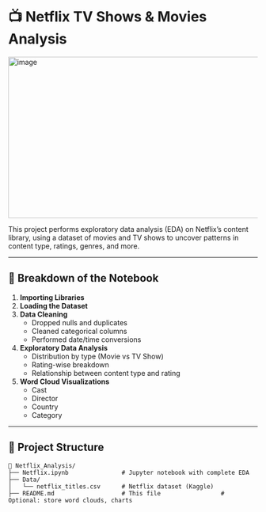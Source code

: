 # 📺 Netflix TV Shows & Movies Analysis
<img width="673" height="326" alt="image" src="https://github.com/user-attachments/assets/b1aee433-1f70-4568-804a-1c3af1f1513e" />

This project performs exploratory data analysis (EDA) on Netflix’s content library, using a dataset of movies and TV shows to uncover patterns in content type, ratings, genres, and more.

---

## 📌 Breakdown of the Notebook

1. **Importing Libraries**
2. **Loading the Dataset**
3. **Data Cleaning**
   - Dropped nulls and duplicates
   - Cleaned categorical columns
   - Performed date/time conversions
4. **Exploratory Data Analysis**
   - Distribution by type (Movie vs TV Show)
   - Rating-wise breakdown
   - Relationship between content type and rating
5. **Word Cloud Visualizations**
   - Cast
   - Director
   - Country
   - Category

---
## 📂 Project Structure

```plaintext
📁 Netflix_Analysis/
├── Netflix.ipynb               # Jupyter notebook with complete EDA
├── Data/
│   └── netflix_titles.csv      # Netflix dataset (Kaggle)
├── README.md                   # This file                 # Optional: store word clouds, charts
